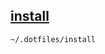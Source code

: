 ## [install](https://github.com/betraying/dotfiles/blob/master/install)
```shell
~/.dotfiles/install
```

